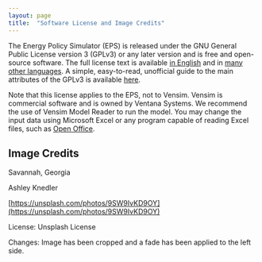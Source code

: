 ```yaml
---
layout: page
title:  "Software License and Image Credits"
---
```


The Energy Policy Simulator (EPS) is released under the GNU General Public License version 3 (GPLv3) or any later version and is free and open-source software.  The full license text is available [in English](http://www.gnu.org/licenses/gpl-3.0.en.html) and in [many other languages](http://www.gnu.org/licenses/translations.html).  A simple, easy-to-read, unofficial guide to the main attributes of the GPLv3 is available <a href="https://tldrlegal.com/license/gnu-general-public-license-v3-(gpl-3)">here</a>.

Note that this license applies to the EPS, not to Vensim.  Vensim is commercial software and is owned by Ventana Systems.  We recommend the use of Vensim Model Reader to run the model.  You may change the input data using Microsoft Excel or any program capable of reading Excel files, such as [Open Office](https://www.openoffice.org/).

## Image Credits

Savannah, Georgia

Ashley Knedler

[https://unsplash.com/photos/9SW9IvKD9OY](https://unsplash.com/photos/9SW9IvKD9OY)

License: Unsplash License

Changes: Image has been cropped and a fade has been applied to the left side.

